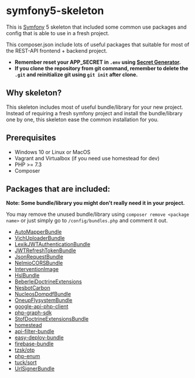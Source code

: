 # symfony5-skeleton

This is [Symfony](https://www.symfony.com) 5 skeleton that included some common use packages and config that is able to use in a fresh project. 

This composer.json include lots of useful packages that suitable for most of the REST-API frontend + backend project.

- **Remember reset your APP_SECRET in `.env` using [Secret Generator](https://coderstoolbox.online/toolbox/generate-symfony-secret).**
- **If you clone the repository from git command, remember to delete the `.git` and reinitialize git using `git init` after clone.**

## Why skeleton?

This skeleton includes most of useful bundle/library for your new project. Instead of requiring a fresh symfony project and install the bundle/library one by one, this skeleton ease the common installation for you.
## Prerequisites

- Windows 10 or Linux or MacOS
- Vagrant and Virtualbox (if you need use homestead for dev)
- PHP >= 7.3
- Composer

## Packages that are included:

**Note: Some bundle/library you might don't really need it in your project.**

You may remove the unused bundle/library using `composer remove <package name>` or just simply go to `/config/bundles.php` and comment it out.

- [AutoMapperBundle](https://github.com/mark-gerarts/automapper-plus-bundle)
- [VichUploaderBundle](https://github.com/dustin10/VichUploaderBundle)
- [LexikJWTAuthenticationBundle](https://github.com/lexik/LexikJWTAuthenticationBundle)
- [JWTRefreshTokenBundle](https://github.com/markitosgv/JWTRefreshTokenBundle)
- [JsonRequestBundle](https://github.com/symfony-bundles/json-request-bundle)
- [NelmioCORSBundle](https://github.com/nelmio/NelmioCorsBundle)
- [InterventionImage](https://github.com/Intervention/image)
- [HslBundle](https://github.com/KnpLabs/KnpPaginatorBundle)
- [BeberleiDoctrineExtensions](https://github.com/beberlei/DoctrineExtensions)
- [NesbotCarbon](https://github.com/briannesbitt/Carbon)
- [NucleosDompdfBundle](https://github.com/nucleos/NucleosDompdfBundle)
- [OneupFlysystemBundle](https://github.com/1up-lab/OneupFlysystemBundle)
- [google-api-php-client](https://github.com/googleapis/google-api-php-client)
- [php-graph-sdk](https://github.com/facebookarchive/php-graph-sdk)
- [StofDoctrineExtensionsBundle](https://github.com/stof/StofDoctrineExtensionsBundle)
- [homestead](https://laravel.com/docs/8.x/homestead)
- [api-filter-bundle](https://github.com/monterhealth/api-filter-bundle)
- [easy-deploy-bundle](https://github.com/EasyCorp/easy-deploy-bundle)
- [firebase-bundle](https://github.com/kreait/firebase-bundle)
- [tzsk/otp](https://github.com/tzsk/otp)
- [php-enum](https://github.com/myclabs/php-enum)
- [tuck/sort](https://github.com/rosstuck/sort)
- [UrlSignerBundle](https://github.com/coopTilleuls/UrlSignerBundle)
